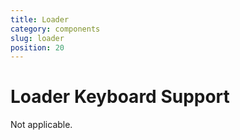 ```yaml
---
title: Loader
category: components
slug: loader
position: 20
---
```

# Loader Keyboard Support

Not applicable.
